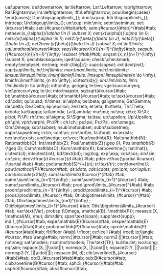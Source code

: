 ua:\uparrow;
da:\downarrow;
lar:\leftarrow;
Lar:\Leftarrow;
ra:\rightarrow;
Ra:\Rightarrow;
lra:\leftrightarrow;
iff:\Leftrightarrow;
pcw:\begin{cases} \end{cases};
Dun:\bigsqcup\limits_{};
dun:\sqcup;
Intr:\bigcap\limits_{};
intr:\cap;
Un:\bigcup\limits_{};
un:\cup;
min:\min;
setm:\setminus;
set:\{#cursor\}#tab;
seti:\{#cursor\}_{#tab}#tab;
setn:\{#cursor\}_{#tab}^{#tab}#tab;
netnew:(x_{\alpha})_{\alpha \in I} \subset X;
net:(x_{\alpha})_{\alpha \in I};
nets:\{x_{\alpha}\}_{\alpha \in I};
net2:(y_{\beta})_{\beta \in J};
nets2:\{y_{\beta}\}_{\beta \in J};
net2new:(y_{\beta})_{\beta \in J} \subset X;
int:\int\limits;
cal:\mathcal{#cursor}#tab;
seq:({#cursor}_{n})_{n=1}^{\infty}#tab;
seqsub:({#cursor}_{n})_{n=1}^{\infty} \subset {#tab}#tab;
seqset:\{x_n\}_{n=1}^{\infty} \subset X;
qed:\blacksquare;
iqed:\square;
check:\checkmark;
empty:\emptyset;
ne:\neq;
restr:{\big|}_{};
sups:\supset;
ext:\text{ext};
sup:\sup\limits;
inf:\inf\limits;
max:\max\limits;
min:\min\limits;
limsup:\limsup\limits;
liminf:\liminf\limits;
limsupn:\limsup\limits_{n \to \infty};
liminfn:\liminf\limits_{n \to \infty};
id:\text{id}_{};
lim:\lim\limits;
limn: \lim\limits_{n \to \infty};
inft:\infty;
ge:\geq;
le:\leq;
vge:\succcurlyeq;
vle:\preccurlyeq;
to:\to;
mto:\mapsto;
sq:\sqrt{#cursor}#tab;
bb:\mathbb{#cursor}#tab;
bf:\mathbf{#cursor}#tab;
te:\text{#cursor}#tab;
cd:\cdot;
qu:\quad;
ti:\times;
al:\alpha;
be:\beta;
ga:\gamma;
Ga:\Gamma;
de:\delta;
De:\Delta;
ep:\epsilon;
ze:\zeta;
et:\eta;
th:\theta;
Th:\Theta;
io:\iota;
ka:\kappa;
la:\lambda;
La:\Lambda;
mu:\mu;
nu:\nu;
xi:\xi;
Xi:\Xi;
pi:\pi;
Pi:\Pi;
rh:\rho;
si:\sigma;
Si:\Sigma;
ta:\tau;
up:\upsilon;
Up:\Upsilon;
ph:\phi;
vph:\varphi;
Ph:\Phi;
ch:\chi;
ps:\psi;
Ps:\Psi;
om:\omega;
Om:\Omega;
sub:\subset;
nsub:\not\subset;
subn:\subsetneq;
supn:\supsetneq;
in:\in;
cont:\ni;
nin:\not\in;
fa:\forall;
ex:\exists;
nex:\not\exists;
and:\wedge;
or:\vee;
Rea:\mathbb{R};
Nat:\mathbb{N};
Rat:\mathbb{Q};
Int:\mathbb{Z};
Posi:\mathbb{Z}_{\geq 0};
Pos:\mathbb{R}_{\geq 0};
Com:\mathbb{C};
Kom:\mathbb{K};
bar:\overline{};
hat:\hat{};
cl:\text{cl};
inte:\text{int};
bd:\text{bd};
log:\log;
exp:\exp;
cos:\cos;
sin:\sin;
co:\circ;
deriv:\frac{d #cursor}{d #tab} #tab;
pderiv:\frac{\partial #cursor}{\partial #tab} #tab;
psd:\mathbb{S}^{+}_{n};
tr:\text{tr};
conj:\overline{};
pow:\mathcal{P}(#cursor)#tab;
ds:\dots;
cds:\cdots;
pm:\pm;
xor:\oplus;
con:\unicode{x21af};
sum:\sum\limits_{#cursor}^{#tab} #tab;
sumn:\sum\limits_{n=1}^{\infty} ;
sumi:\sum\limits_{i=1}^{#cursor} #tab;
sums:\sum\limits_{#cursor} #tab;
prod:\prod\limits_{#cursor}^{#tab} #tab;
prodn:\prod\limits_{n=1}^{\infty} ;
prodi:\prod\limits_{i=1}^{#cursor} #tab;
prods:\prod\limits_{#cursor} #tab;
Oti:\bigotimes\limits_{#cursor}^{#tab} #tab;
Otin:\bigotimes\limits_{n=1}^{\infty} ;
Otii:\bigotimes\limits_{i=1}^{#cursor} #tab;
Otis:\bigotimes\limits_{#cursor} #tab;
var:\text{Var};
probsp:(\Omega, \mathcal{B}, \mathbb{P});
meassp:(X, \mathcal{M}, \mu);
dim:\dim;
span:\text{span};
supp:\text{supp};
ind:1_{#cursor}#tab;
expe:\mathbb{E}(#cursor)#tab;
cexpe:\mathbb{E}(#cursor|#tab)#tab;
prob:\mathbb{P}(#cursor)#tab;
cprob:\mathbb{P}(#cursor|#tab)#tab;
fl:\lfloor {#tab} \rfloor;
ce:\lceil {#tab} \rceil;
ip:\langle #cursor, #tab \rangle#tab;
norm:||#cursor||#tab;
norm2:|||#cursor|||#tab;
not:\neg;
sat:\models;
nsat:\not\models;
The:\text{Th};
bul:\bullet;
iso:\cong;
eq:\sim;
nspace:(X, ||\cdot||);
normsp:(X, ||\cdot||);
nspace2:(Y, |||\cdot|||);
normsp2:(Y, |||\cdot|||);
mspace:(M, d);
clb:\overline{B_{#cursor}(#tab)}#tab;
ob:B_{#cursor}(#tab)#tab;
oub:B(#cursor)#tab;
club:\overline{B(#cursor)}#tab;
sph:S_{#cursor}(#tab)#tab;
usph:S(#cursor)#tab;
abs:|#cursor|#tab;